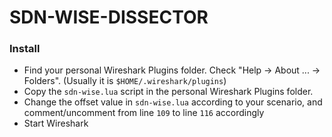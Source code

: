 SDN-WISE-DISSECTOR
====================================

### Install

* Find your personal Wireshark Plugins folder. Check "Help -> About ... -> Folders". (Usually it is `$HOME/.wireshark/plugins`)
* Copy the `sdn-wise.lua` script in the personal Wireshark Plugins folder.
* Change the offset value in `sdn-wise.lua` according to your scenario, and comment/uncomment from line `109` to line `116` accordingly
* Start Wireshark